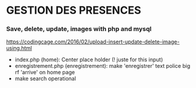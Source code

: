 # GESTION DES PRESENCES


### Save, delete, update, images with php and mysql
https://codingcage.com/2016/02/upload-insert-update-delete-image-using.html


- index.php (home): Center place holder (! juste for this input)
- enregistrement.php (enregistrement): make 'enregistrer' text police big rf 'arrive' on home page
- make search operational